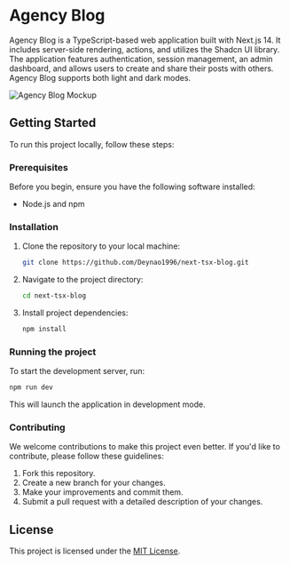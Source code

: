 # Agency Blog

Agency Blog is a TypeScript-based web application built with Next.js 14. It includes server-side rendering, actions, and utilizes the Shadcn UI library. The application features authentication, session management, an admin dashboard, and allows users to create and share their posts with others. Agency Blog supports both light and dark modes.

![Agency Blog Mockup](https://res.cloudinary.com/dkl9cqqui/image/upload/v1709870863/mock_updated_1_qhazbw.jpg)

## Getting Started

To run this project locally, follow these steps:

### Prerequisites

Before you begin, ensure you have the following software installed:

- Node.js and npm

### Installation

1. Clone the repository to your local machine:

   ```bash
   git clone https://github.com/Deynao1996/next-tsx-blog.git
2. Navigate to the project directory:
   ```bash
   cd next-tsx-blog 
3. Install project dependencies:
   ```bash
   npm install

### Running the project
To start the development server, run:
```bash
npm run dev
```
This will launch the application in development mode.

### Contributing
We welcome contributions to make this project even better. If you'd like to contribute, please follow these guidelines:
1. Fork this repository.
2. Create a new branch for your changes.
3. Make your improvements and commit them.
4. Submit a pull request with a detailed description of your changes.

## License

This project is licensed under the [MIT License](https://github.com/Deynao1996/next-tsx-blog/blob/master/LICENSE.txt).